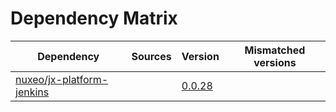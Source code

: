 # Dependency Matrix

Dependency | Sources | Version | Mismatched versions
---------- | ------- | ------- | -------------------
[nuxeo/jx-platform-jenkins](https://github.com/nuxeo/jx-platform-jenkins) |  | [0.0.28](https://github.com/nuxeo/jx-platform-jenkins/releases/tag/v0.0.28) | 
